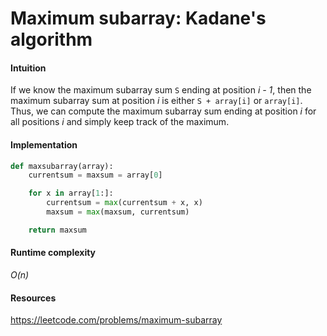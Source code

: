 # Maximum subarray: Kadane's algorithm

#### Intuition

If we know the maximum subarray sum `S` ending at position *i - 1*, then the maximum subarray sum at position *i* is either `S + array[i]` or `array[i]`. Thus, we can compute the maximum subarray sum ending at position *i* for all positions *i* and simply keep track of the maximum.

#### Implementation

```python
def maxsubarray(array):
    currentsum = maxsum = array[0]

    for x in array[1:]:
        currentsum = max(currentsum + x, x)
        maxsum = max(maxsum, currentsum)

    return maxsum
```

#### Runtime complexity

*O(n)*

#### Resources

https://leetcode.com/problems/maximum-subarray
